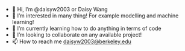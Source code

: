 - 👋 Hi, I’m @daisyw2003 or Daisy Wang
- 👀 I’m interested in many thing! For example modelling and machine learning!
- 🌱 I’m currently learning how to do anything in terms of code
- 💞️ I’m looking to collaborate on any available project!
- 📫 How to reach me daisyw2003@berkeley.edu

<!---
daisyw2003/daisyw2003 is a ✨ special ✨ repository because its `README.md` (this file) appears on your GitHub profile.
You can click the Preview link to take a look at your changes.
--->
